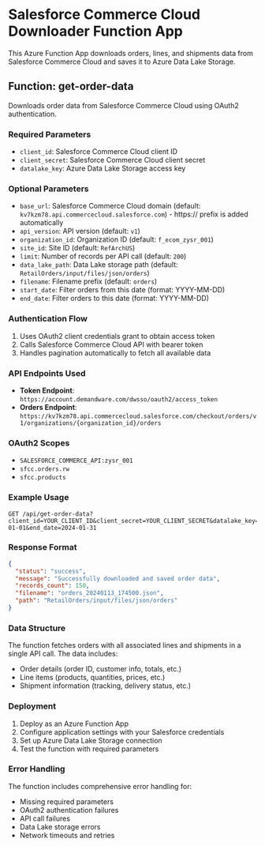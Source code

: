 # Salesforce Commerce Cloud Downloader Function App

This Azure Function App downloads orders, lines, and shipments data from Salesforce Commerce Cloud and saves it to Azure Data Lake Storage.

## Function: get-order-data

Downloads order data from Salesforce Commerce Cloud using OAuth2 authentication.

### Required Parameters

- `client_id`: Salesforce Commerce Cloud client ID
- `client_secret`: Salesforce Commerce Cloud client secret  
- `datalake_key`: Azure Data Lake Storage access key

### Optional Parameters

- `base_url`: Salesforce Commerce Cloud domain (default: `kv7kzm78.api.commercecloud.salesforce.com`) - https:// prefix is added automatically
- `api_version`: API version (default: `v1`)
- `organization_id`: Organization ID (default: `f_ecom_zysr_001`)
- `site_id`: Site ID (default: `RefArchUS`)
- `limit`: Number of records per API call (default: `200`)
- `data_lake_path`: Data Lake storage path (default: `RetailOrders/input/files/json/orders`)
- `filename`: Filename prefix (default: `orders`)
- `start_date`: Filter orders from this date (format: YYYY-MM-DD)
- `end_date`: Filter orders to this date (format: YYYY-MM-DD)

### Authentication Flow

1. Uses OAuth2 client credentials grant to obtain access token
2. Calls Salesforce Commerce Cloud API with bearer token
3. Handles pagination automatically to fetch all available data

### API Endpoints Used

- **Token Endpoint**: `https://account.demandware.com/dwsso/oauth2/access_token`
- **Orders Endpoint**: `https://kv7kzm78.api.commercecloud.salesforce.com/checkout/orders/v1/organizations/{organization_id}/orders`

### OAuth2 Scopes

- `SALESFORCE_COMMERCE_API:zysr_001`
- `sfcc.orders.rw`
- `sfcc.products`

### Example Usage

```
GET /api/get-order-data?client_id=YOUR_CLIENT_ID&client_secret=YOUR_CLIENT_SECRET&datalake_key=YOUR_DATALAKE_KEY&start_date=2024-01-01&end_date=2024-01-31
```

### Response Format

```json
{
  "status": "success",
  "message": "Successfully downloaded and saved order data",
  "records_count": 150,
  "filename": "orders_20240113_174500.json",
  "path": "RetailOrders/input/files/json/orders"
}
```

### Data Structure

The function fetches orders with all associated lines and shipments in a single API call. The data includes:

- Order details (order ID, customer info, totals, etc.)
- Line items (products, quantities, prices, etc.)
- Shipment information (tracking, delivery status, etc.)

### Deployment

1. Deploy as an Azure Function App
2. Configure application settings with your Salesforce credentials
3. Set up Azure Data Lake Storage connection
4. Test the function with required parameters

### Error Handling

The function includes comprehensive error handling for:
- Missing required parameters
- OAuth2 authentication failures
- API call failures
- Data Lake storage errors
- Network timeouts and retries
